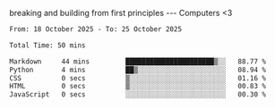breaking and building from first principles --- Computers <3

<!--START_SECTION:waka-->

```txt
From: 18 October 2025 - To: 25 October 2025

Total Time: 50 mins

Markdown     44 mins         ██████████████████████▒░░   88.77 %
Python       4 mins          ██▒░░░░░░░░░░░░░░░░░░░░░░   08.94 %
CSS          0 secs          ▒░░░░░░░░░░░░░░░░░░░░░░░░   01.16 %
HTML         0 secs          ▒░░░░░░░░░░░░░░░░░░░░░░░░   00.83 %
JavaScript   0 secs          ░░░░░░░░░░░░░░░░░░░░░░░░░   00.30 %
```

<!--END_SECTION:waka-->
